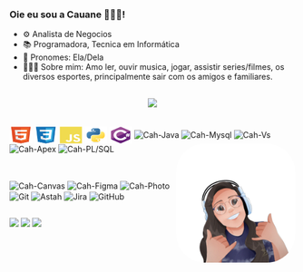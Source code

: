 ### Oie eu sou a Cauane 🙋🏼‍♀️!

- ⚙ Analista de Negocios
- 📚 Programadora, Tecnica em Informática
- 🤗 Pronomes: Ela/Dela
- 🙋🏼‍♀️ Sobre mim: Amo ler, ouvir musica, jogar, assistir series/filmes, os diversos esportes, principalmente sair com os amigos e familiares.
  
##

<div align="center">
  <a href="https://github.com/CauaneOliveira">
    
  <img height="150em" src="https://github-readme-stats.vercel.app/api/top-langs/?username=CauaneOliveira&layout=compact&theme=buefy&hide_border=true" /></a>
  
</div>
  
<div style="display: inline_block"><br>
  <img align="center" alt="Cah-HTML" height="30" width="40" src="https://raw.githubusercontent.com/devicons/devicon/master/icons/html5/html5-original.svg">
  <img align="center" alt="Cah-CSS" height="30" width="40" src="https://raw.githubusercontent.com/devicons/devicon/master/icons/css3/css3-original.svg">
  <img align="center" alt="Cah-Js" height="30" width="40" src="https://raw.githubusercontent.com/devicons/devicon/master/icons/javascript/javascript-plain.svg">
  <img align="center" alt="Cah-Python" height="30" width="40" src="https://raw.githubusercontent.com/devicons/devicon/master/icons/python/python-original.svg">
  <img align="center" alt="Cah-Csharp" height="30" width="40" src="https://raw.githubusercontent.com/devicons/devicon/master/icons/csharp/csharp-original.svg">
  <img align="center" alt="Cah-Java" height="30" width="40" src="https://cdn.jsdelivr.net/gh/devicons/devicon/icons/java/java-original.svg">
  <img align="center" alt="Cah-Mysql" height="30" width="40" src="https://cdn.jsdelivr.net/gh/devicons/devicon/icons/mysql/mysql-original.svg">
  <img align="center" alt="Cah-Vs" height="30" width="40" src="https://cdn.jsdelivr.net/gh/devicons/devicon/icons/visualstudio/visualstudio-plain.svg">
  <img align="center" alt="Cah-Apex" height="30" width="40" src="https://www.svgrepo.com/show/355152/oracle.svg">
  <img align="center" alt="Cah-PL/SQL" height="30" width="40" src="https://www.svgrepo.com/show/373980/plsql.svg">
  <img align="right" alt="Cah-pic" height="210" style="border-radius:50px;" src="https://github.com/CauaneOliveira/CauaneOliveira/blob/main/img/PANDIS_SEM_FUNDO.png">
</div>
  
  ##
  
<div style="display: inline_block"><br>
  <img align="center" alt="Cah-Canvas" height="30" width="40" src="https://cdn.jsdelivr.net/gh/devicons/devicon/icons/canva/canva-original.svg">
  <img align="center" alt="Cah-Figma" height="30" width="40" src="https://cdn.jsdelivr.net/gh/devicons/devicon/icons/figma/figma-original.svg">
  <img align="center" alt="Cah-Photo" height="30" width="40" src="https://cdn.jsdelivr.net/gh/devicons/devicon/icons/photoshop/photoshop-plain.svg">
  <img align="center" alt="Git" height="30" width="40" src="https://www.svgrepo.com/show/452210/git.svg">
  <img align="center" alt="Astah" height="30" width="40" src="https://www.svgrepo.com/show/196143/hierarchical-structure-diagram.svg">
  <img align="center" alt="Jira" height="30" width="40" src="https://www.svgrepo.com/show/353935/jira.svg">
  <img align="center" alt="GitHub" height="30" width="40" src="https://www.svgrepo.com/show/475654/github-color.svg">
</div>
  
  ##
 
<div> 
  <a href="https://instagram.com/cauaneooliveira" target="_blank"><img src="https://img.shields.io/badge/-Instagram-%23E4405F?style=for-the-badge&logo=instagram&logoColor=white" target="_blank"></a>
  <a href = "mailto:cauaneoliveira321@gmail.com"><img src="https://img.shields.io/badge/-Gmail-%23333?style=for-the-badge&logo=gmail&logoColor=white" target="_blank"></a>
  <a href="https://www.linkedin.com/in/cauanegoliveira" target="_blank"><img src="https://img.shields.io/badge/-LinkedIn-%230077B5?style=for-the-badge&logo=linkedin&logoColor=white" target="_blank"></a> 
</div>
